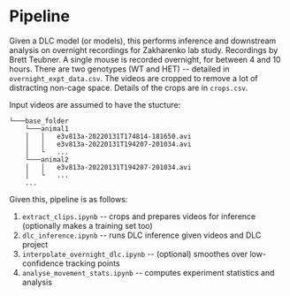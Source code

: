 # Pipeline

Given a DLC model (or models), this performs inference and downstream analysis on overnight recordings for Zakharenko lab study. Recordings by Brett Teubner. A single mouse is recorded overnight, for between 4 and 10 hours. There are two genotypes (WT and HET) -- detailed in `overnight_expt_data.csv`. The videos are cropped to remove a lot of distracting non-cage space. Details of the crops are in `crops.csv`.

Input videos are assumed to have the stucture:
```
└───base_folder
    └───animal1
    │   │   e3v813a-20220131T174814-181650.avi
    │   │   e3v813a-20220131T194207-201034.avi
    │   └   ...
    └───animal2
    │   │   e3v813a-20220131T194207-201034.avi
    │   └   ...
    ...
```

Given this, pipeline is as follows:
1. `extract_clips.ipynb` -- crops and prepares videos for inference (optionally makes a training set too)
2. `dlc_inference.ipynb` -- runs DLC inference given videos and DLC project
3. `interpolate_overnight_dlc.ipynb` -- (optional) smoothes over low-confidence tracking points
4. `analyse_movement_stats.ipynb` -- computes experiment statistics and analysis
